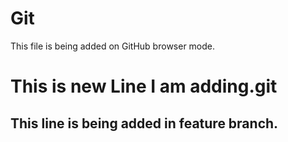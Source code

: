 # Git
This file is being added on GitHub browser mode.
 
# This is new Line I am adding.git

## This line is being added in feature branch.